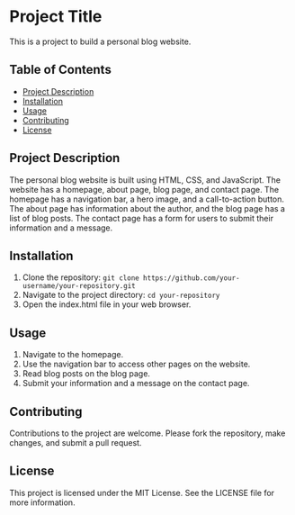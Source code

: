 # Project Title

This is a project to build a personal blog website.

## Table of Contents

- [Project Description](#project-description)
- [Installation](#installation)
- [Usage](#usage)
- [Contributing](#contributing)
- [License](#license)

## Project Description

The personal blog website is built using HTML, CSS, and JavaScript. The website has a homepage, about page, blog page, and contact page. The homepage has a navigation bar, a hero image, and a call-to-action button. The about page has information about the author, and the blog page has a list of blog posts. The contact page has a form for users to submit their information and a message.

## Installation

1. Clone the repository: `git clone https://github.com/your-username/your-repository.git`
2. Navigate to the project directory: `cd your-repository`
3. Open the index.html file in your web browser.

## Usage

1. Navigate to the homepage.
2. Use the navigation bar to access other pages on the website.
3. Read blog posts on the blog page.
4. Submit your information and a message on the contact page.

## Contributing

Contributions to the project are welcome. Please fork the repository, make changes, and submit a pull request.

## License

This project is licensed under the MIT License. See the LICENSE file for more information.
